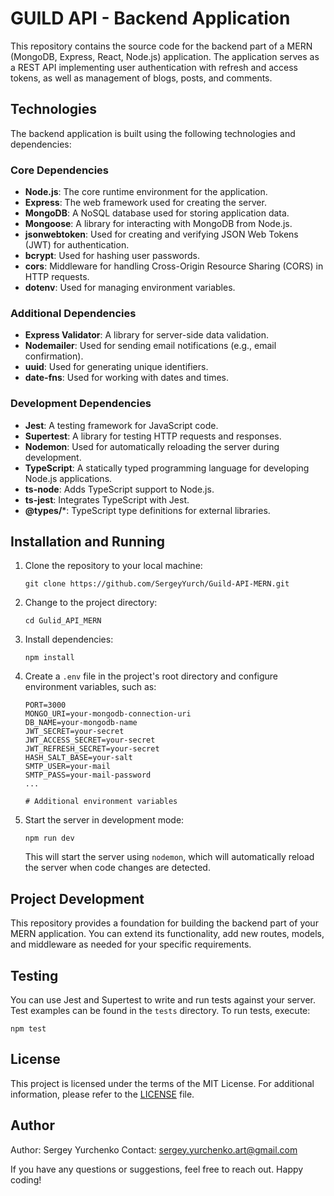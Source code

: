 # GUILD API - Backend Application

This repository contains the source code for the backend part of a MERN (MongoDB, Express, React, Node.js) application. The application serves as a REST API implementing user authentication with refresh and access tokens, as well as management of blogs, posts, and comments.

## Technologies

The backend application is built using the following technologies and dependencies:

### Core Dependencies

- **Node.js**: The core runtime environment for the application.
- **Express**: The web framework used for creating the server.
- **MongoDB**: A NoSQL database used for storing application data.
- **Mongoose**: A library for interacting with MongoDB from Node.js.
- **jsonwebtoken**: Used for creating and verifying JSON Web Tokens (JWT) for authentication.
- **bcrypt**: Used for hashing user passwords.
- **cors**: Middleware for handling Cross-Origin Resource Sharing (CORS) in HTTP requests.
- **dotenv**: Used for managing environment variables.

### Additional Dependencies

- **Express Validator**: A library for server-side data validation.
- **Nodemailer**: Used for sending email notifications (e.g., email confirmation).
- **uuid**: Used for generating unique identifiers.
- **date-fns**: Used for working with dates and times.

### Development Dependencies

- **Jest**: A testing framework for JavaScript code.
- **Supertest**: A library for testing HTTP requests and responses.
- **Nodemon**: Used for automatically reloading the server during development.
- **TypeScript**: A statically typed programming language for developing Node.js applications.
- **ts-node**: Adds TypeScript support to Node.js.
- **ts-jest**: Integrates TypeScript with Jest.
- **@types/***: TypeScript type definitions for external libraries.

## Installation and Running

1. Clone the repository to your local machine:

   ```shell
   git clone https://github.com/SergeyYurch/Guild-API-MERN.git
   ```

2. Change to the project directory:

   ```shell
   cd Gulid_API_MERN
   ```

3. Install dependencies:

   ```shell
   npm install
   ```

4. Create a `.env` file in the project's root directory and configure environment variables, such as:

    ```
    PORT=3000
    MONGO_URI=your-mongodb-connection-uri
    DB_NAME=your-mongodb-name
    JWT_SECRET=your-secret
    JWT_ACCESS_SECRET=your-secret
    JWT_REFRESH_SECRET=your-secret
    HASH_SALT_BASE=your-salt
    SMTP_USER=your-mail
    SMTP_PASS=your-mail-password
   ...

   # Additional environment variables
   ```

5. Start the server in development mode:

   ```shell
   npm run dev
   ```

   This will start the server using `nodemon`, which will automatically reload the server when code changes are detected.

## Project Development

This repository provides a foundation for building the backend part of your MERN application. You can extend its functionality, add new routes, models, and middleware as needed for your specific requirements.

## Testing

You can use Jest and Supertest to write and run tests against your server. Test examples can be found in the `tests` directory. To run tests, execute:

```shell
npm test
```

## License

This project is licensed under the terms of the MIT License. For additional information, please refer to the [LICENSE](LICENSE) file.

## Author

Author: Sergey Yurchenko
Contact: sergey.yurchenko.art@gmail.com

If you have any questions or suggestions, feel free to reach out. Happy coding!